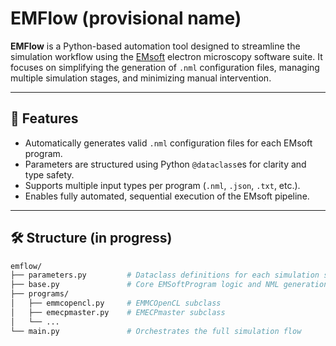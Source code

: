 # EMFlow (provisional name)

**EMFlow** is a Python-based automation tool designed to streamline the simulation workflow using the [EMsoft](https://github.com/EMsoft-org/EMsoft) electron microscopy software suite. It focuses on simplifying the generation of `.nml` configuration files, managing multiple simulation stages, and minimizing manual intervention.

---

## 🚀 Features

- Automatically generates valid `.nml` configuration files for each EMsoft program.
- Parameters are structured using Python `@dataclass`es for clarity and type safety.
- Supports multiple input types per program (`.nml`, `.json`, `.txt`, etc.).
- Enables fully automated, sequential execution of the EMsoft pipeline.

---

## 🛠 Structure (in progress)

```bash
emflow/
├── parameters.py         # Dataclass definitions for each simulation stage
├── base.py               # Core EMSoftProgram logic and NML generation
├── programs/
│   ├── emmcopencl.py     # EMMCOpenCL subclass
│   ├── emecpmaster.py    # EMECPmaster subclass
│   └── ...
└── main.py               # Orchestrates the full simulation flow
